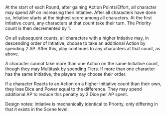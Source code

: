 At the start of each Round, after gaining Action Points/Effort, all character may spend AP on increasing their Intiative.
After all characters have done so, Intiative starts at the highest score among all characters. 
At the first Intiative count, any characters at that count take their turn. The Priority count is then decremented by 1.

On all subsequent counts, all characters with a higher Intiative may, in descending order of Intiative, choose to take an additional Action by spending 2 AP. 
After this, play continues to any characters at that count, as above.

A character cannot take more than one Action on the same Initiative count, though they may Multitask by spending Tiers. If more than one character has the same Initiative, the players may choose their order. 

If a character Reacts to an Action on a higher Initiative count than their own, they lose Dice and Power equal to the difference. They may spend additional AP to reduce this penalty by 2 Dice per AP spent.

Design notes:
Intiative is mechanically identical to Priority, only differing in that it exists in the Scene level.